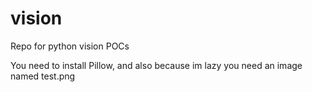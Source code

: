 # vision
Repo for python vision POCs

You need to install Pillow, and also because im lazy you need an image named test.png